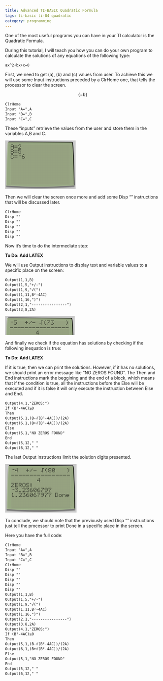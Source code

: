 ```yaml
---
title: Advanced TI-BASIC Quadratic Formula
tags: ti-basic ti-84 quadratic
category: programming
---
```

<script src="https://polyfill.io/v3/polyfill.min.js?features=es6"></script>
<script id="MathJax-script" async src="https://cdn.jsdelivr.net/npm/mathjax@3/es5/tex-mml-chtml.js"></script>

One of the most useful programs you can have in your TI calculator is the Quadratic Formula.

During this tutorial, I will teach you how you can do your own program to calculate the solutions of any equations of the following type:

```
ax^2+bx+c=0
```

First, we need to get \(a\), \(b\) and \(c\) values from user. To achieve this we will use some Input instructions preceded by a ClrHome one, that tells the processor to clear the screen.

$$\{ - b \}$$

```
ClrHome
Input "A=",A
Input "B=",B
Input "C=",C
```

These “inputs” retrieve the values from the user and store them in the variables A,B and C.

![Inputs](/images/quadform1.png)

Then we will clear the screen once more and add some Disp “” instructions that will be discussed later.

```
ClrHome
Disp ""
Disp ""
Disp ""
Disp ""
Disp ""
```

Now it’s time to do the intermediate step:

**To Do: Add LATEX**

We will use Output instructions to display text and variable values to a specific place on the screen:

```
Output(1,1,­B)
Output(1,5,"+/-")
Output(1,9,"√(")
Output(1,11,B²-4AC)
Output(1,16,")")
Output(2,1,"----------------")
Output(3,8,2A)
```

![Inputs](/images/quadform2.png)

And finally we check if the equation has solutions by checking if the following inequation is true:

**To Do: Add LATEX**

If it is true, then we can print the solutions. However, if it has no solutions, we should print an error message like “NO ZEROS FOUND”. The Then and End instructions mark the beggining and the end of a block, which means that if the condition is true, all the instructions before the Else will be executed and if it is false it will only execute the instruction between Else and End.

```
Output(4,1,"ZEROS:")
If (B²-4AC)≥0
Then
Output(5,1,(­B-√(B²-4AC))/(2A)
Output(6,1,(­B+√(B²-4AC))/(2A)
Else
Output(5,1,"NO ZEROS FOUND"
End
Output(5,12," "
Output(6,12," "
```

The last Output instructions limit the solution digits presented.

![Inputs](/images/quadform3.png)

To conclude, we should note that the previously used Disp “” instructions just tell the processor to print Done in a specific place in the screen.

Here you have the full code:

```
ClrHome
Input "A=",A
Input "B=",B
Input "C=",C
ClrHome
Disp ""
Disp ""
Disp ""
Disp ""
Disp ""
Output(1,1,­B)
Output(1,5,"+/-")
Output(1,9,"√(")
Output(1,11,B²-4AC)
Output(1,16,")")
Output(2,1,"----------------")
Output(3,8,2A)
Output(4,1,"ZEROS:")
If (B²-4AC)≥0
Then
Output(5,1,(­B-√(B²-4AC))/(2A)
Output(6,1,(­B+√(B²-4AC))/(2A)
Else
Output(5,1,"NO ZEROS FOUND"
End
Output(5,12," "
Output(6,12," "
```